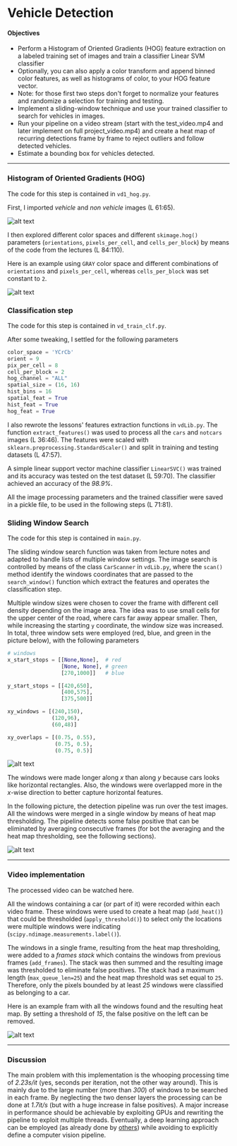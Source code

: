 # Vehicle Detection

#### Objectives

* Perform a Histogram of Oriented Gradients (HOG) feature extraction on a labeled training set of images and train a classifier Linear SVM classifier
* Optionally, you can also apply a color transform and append binned color features, as well as histograms of color, to your HOG feature vector.
* Note: for those first two steps don't forget to normalize your features and randomize a selection for training and testing.
* Implement a sliding-window technique and use your trained classifier to search for vehicles in images.
* Run your pipeline on a video stream (start with the test_video.mp4 and later implement on full project_video.mp4) and create a heat map of recurring detections frame by frame to reject outliers and follow detected vehicles.
* Estimate a bounding box for vehicles detected.

[//]: # (Image References)
[image1]: ./output_images/figure01.png
[image2]: ./output_images/figure02.png
[image3]: ./output_images/figure03.png
[image4]: ./output_images/figure04.png
[image5]: ./output_images/figure05.png

---

### Histogram of Oriented Gradients (HOG)

The code for this step is contained in `vd1_hog.py`.

First, I imported _vehicle_ and _non vehicle_ images (L 61:65).

![alt text][image1]

I then explored different color spaces and different `skimage.hog()` parameters (`orientations`, `pixels_per_cell`, and `cells_per_block`) by means of the code from the lectures (L 84:110).  

Here is an example using `GRAY` color space and different combinations of `orientations` and `pixels_per_cell`, whereas `cells_per_block` was set constant to `2`.

![alt text][image2]

### Classification step

The code for this step is contained in `vd_train_clf.py`.

After some tweaking, I settled for the following parameters
```python
color_space = 'YCrCb'
orient = 9
pix_per_cell = 8
cell_per_block = 2
hog_channel = "ALL"
spatial_size = (16, 16)
hist_bins = 16
spatial_feat = True
hist_feat = True
hog_feat = True
```

I also rewrote the lessons' features extraction functions in `vdLib.py`. The function `extract_features()` was used to process all the `cars` and `notcars` images (L 36:46). The features were scaled with `sklearn.preprocessing.StandardScaler()` and split in training and testing datasets (L 47:57).

A simple linear support vector machine classifier `LinearSVC()` was trained and its accuracy was tested on the test dataset (L 59:70). The classifier achieved an accuracy of the _98.9%_.

All the image processing parameters and the trained classifier were saved in a pickle file, to be used in the following steps (L 71:81).

### Sliding Window Search

The code for this step is contained in `main.py`.

The sliding window search function was taken from lecture notes and adapted to handle lists of multiple window settings. The image search is controlled by means of the class `CarScanner` in `vdLib.py`, where the `scan()` method identify the windows coordinates that are passed to the `search_window()` function which extract the features and operates the classification step.

Multiple window sizes were chosen to cover the frame with different cell density depending on the image area. The idea was to use small cells for the upper center of the road, where cars far away appear smaller. Then, while increasing the starting `y` coordinate, the window size was increased. In total, three window sets were employed (red, blue, and green in the picture below), with the following parameters

```python
# windows
x_start_stops = [[None,None],  # red
                 [None, None], # green
                 [270,1000]]   # blue

y_start_stops = [[420,650],
                 [400,575],
                 [375,500]]

xy_windows = [(240,150),
              (120,96),
              (60,48)]

xy_overlaps = [(0.75, 0.55),
               (0.75, 0.5),
               (0.75, 0.5)]
```

![alt text][image3]

The windows were made longer along _x_ than along _y_ because cars looks like horizontal rectangles. Also, the windows were overlapped more in the _x_-wise direction to better capture horizontal features.

In the following picture, the detection pipeline was run over the test images. All the windows were merged in a single window by means of heat map thresholding. The pipeline detects some false positive that can be eliminated by averaging consecutive frames (for bot the averaging and the heat map thresholding, see the following sections).

![alt text][image4]

---

### Video implementation

The processed video can be watched here.

All the windows containing a car (or part of it) were recorded within each video frame. These windows were used to create a heat map (`add_heat()`) that could be thresholded (`apply_threshold()`) to select only the locations were multiple windows were indicating (`scipy.ndimage.measurements.label()`).

The windows in a single frame, resulting from the heat map thresholding, were added to a _frames stack_ which contains the windows from previous frames (`add_frames`). The stack was then summed and the resulting image was thresholded to eliminate false positives. The stack had a maximum length (`max_queue_len=25`) and the heat map threshold was set equal to `25`. Therefore, only the pixels bounded by at least _25_ windows were classified as belonging to a car.

Here is an example fram with all the windows found and the resulting heat map. By setting a threshold of _15_, the false positive on the left can be removed.

![alt text][image5]

---

### Discussion

The main problem with this implementation is the whooping processing time of _2.23s/it_ (yes, seconds per iteration, not the other way around). This is mainly due to the large number (more than _300_) of windows to be searched in each frame. By neglecting the two denser layers the processing can be done at _1.7it/s_ (but with a huge increase in false positives). A major increase in performance should be achievable by exploiting GPUs and rewriting the pipeline to exploit multiple threads. Eventually, a deep learning approach can be employed (as already done by [others](https://github.com/ksakmann/CarND-Vehicle-Detection#comparsion-to-yolo)) while avoiding to explicitly define a computer vision pipeline.
